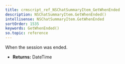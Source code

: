 ```yaml
---
title: crmscript_ref_NSChatSummaryItem_GetWhenEnded
description: NSChatSummaryItem.GetWhenEnded()
intellisense: NSChatSummaryItem.GetWhenEnded
sortOrder: 1535
keywords: GetWhenEnded()
so.topic: reference
---
```



When the session was ended.



* **Returns:** DateTime


